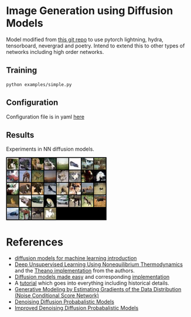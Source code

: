 # Image Generation using Diffusion Models
Model modified from [this git repo](https://github.com/lucidrains/denoising-diffusion-pytorch) to use pytorch lightning, hydra, tensorboard, nevergrad and poetry.  Intend to extend this to other types of networks including high order networks.

## Training
```
python examples/simple.py
```
## Configuration
Configuration file is in yaml [here](configs/simple.yaml)

## Results
Experiments in NN diffusion models.

![Predicted samples from cifar10 training set](images/sample-151.png)

# References
* [diffusion models for machine learning introduction](https://www.assemblyai.com/blog/diffusion-models-for-machine-learning-introduction/)
* [Deep Unsupervised Learning Using Nonequilibrium Thermodynamics](https://arxiv.org/pdf/1503.03585.pdf) and the [Theano implementation](https://github.com/Sohl-Dickstein/Diffusion-Probabilistic-Models) from the authors. 
* [Diffusion models made easy](https://towardsdatascience.com/diffusion-models-made-easy-8414298ce4da) and corresponding [implementation](https://github.com/azad-academy/denoising-diffusion-model)
* A [tutorial](https://github.com/acids-ircam/diffusion_models) which goes into everything including historical details. 
* [Generative Modeling by Estimating Gradients of the Data Distribution (Noise Conditional Score Network)](https://arxiv.org/pdf/1907.05600.pdf)
* [Denoising Diffusion Probabalistic Models](https://proceedings.neurips.cc/paper/2020/file/4c5bcfec8584af0d967f1ab10179ca4b-Paper.pdf)
* [Improved Denoising Diffusion Probabalistic Models](http://proceedings.mlr.press/v139/nichol21a/nichol21a.pdf)

